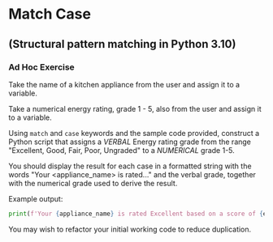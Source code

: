 # Match Case

## (Structural pattern matching in Python 3.10)

### Ad Hoc Exercise

Take the name of a kitchen appliance from the user and assign it to a variable.

Take a numerical energy rating, grade 1 - 5, also from the user and assign it to a variable.

Using `match` and `case` keywords and the sample code provided, construct a Python script that assigns a _VERBAL_ Energy rating grade from the range "Excellent, Good, Fair, Poor, Ungraded" to a _NUMERICAL_ grade 1-5.

You should display the result for each case in a formatted string with the words "Your <appliance_name> is rated..." and the verbal grade, together with the numerical grade used to derive the result.

Example output:

```python
print(f'Your {appliance_name} is rated Excellent based on a score of {energy_grade}.')
```

You may wish to refactor your initial working code to reduce duplication.
